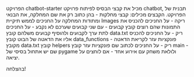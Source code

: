 הפרויקט chatbot-starter מכיל את קבצי הבסיס לפיתוח פרויקט chatbot, תבנית של הפרויקט.
הקבצים מכילים:
קבצי מחלקות - בהן כתוב רק את שם המחלקה, את הבנאי ומתודות המחלקה על החניכים לממש
תיקיית Images ריקה - על החניכים להכניס את התמונות שהם רוצים
קובץ קבועים - עם שני קבועים שערכם לא נקבע - על החניכים לתת ערך לקבועים ולהוסיף קבועים משלהם
קובץ data.txt ריק - על החניכים להכניס אליו את הדאטה של הבוט
קובץ data_functions - פונקציות עזר לקריאת הדאטה מקובץ data.txt
קובץ helpers ריק - על החניכים לכתוב שם פונקציות עזר
קובץ main - שם יש אתחול בסיסי של pygame ולולאת משחק עם אירוע אחד - אם לוחצים על יציאה.

בהצלחה!
